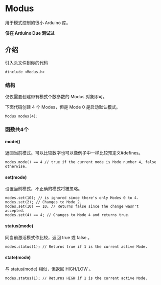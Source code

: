 # Modus

用于模式控制的很小 Arduino 库。

**仅在 Arduino Due 测试过**

## 介绍

引入头文件到你的代码

    #include <Modus.h>

### 结构

仅仅需要创建带有模式个数参数的 Modus 对象即可。

下面代码创建 4 个 Modes，但是 Mode 0 是启动默认模式。

    Modus modes(4);

### 函数共4个


#### mode()

返回当前模式。可以比较数字也可以像例子中一样比较预定义#defines。

    modes.mode() == 4 // true if the current mode is Mode number 4, false otherwise.

#### set(mode)

设置当前模式，不正确的模式将被忽略。

    modes.set(10); // is ignored since there's only Modes 0 to 4.
    modes.set(2); // Changes to Mode 2.
    modes.set(10) == 10; // Returns false since the change wasn't accepted.
    modes.set(4) == 4; // Changes to Mode 4 and returns true.

#### status(mode)

同当前激活模式作比较，返回 true 或 false 。

    modes.status(1); // Returns true if 1 is the current active Mode.

#### state(mode)

与 status(mode) 相似，但返回 HIGH/LOW 。

    modes.status(1); // Returns HIGH if 1 is the current active Mode.
